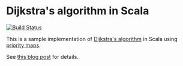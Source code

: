# Dijkstra's algorithm in Scala

[![Build Status](https://travis-ci.org/ummels/dijkstra-in-scala.svg?branch=master)](https://travis-ci.org/ummels/dijkstra-in-scala)

This is a sample implementation of [Dijkstra's algorithm](https://en.wikipedia.org/wiki/Dijkstra%27s_algorithm)
in Scala using [priority maps](https://github.com/ummels/scala-prioritymap).

See [this blog post](http://www.ummels.de/2015/01/18/dijkstra-in-scala/) for details.
